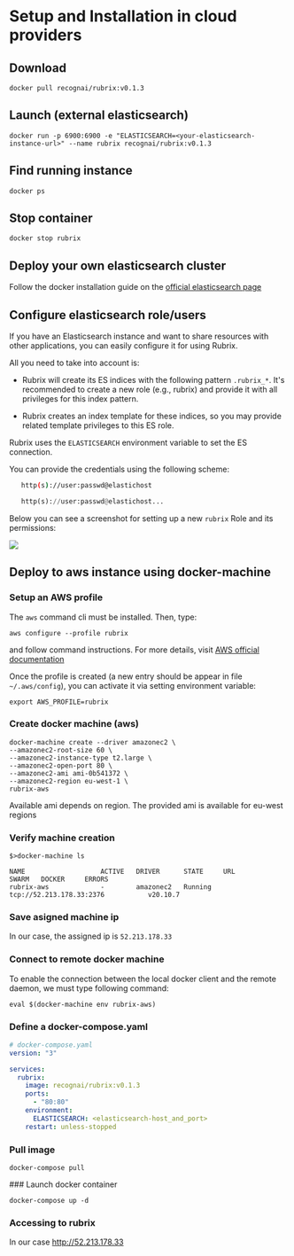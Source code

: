 # Setup and Installation in cloud providers
## Download
```shell
docker pull recognai/rubrix:v0.1.3
```

## Launch (external elasticsearch)
```shell
docker run -p 6900:6900 -e "ELASTICSEARCH=<your-elasticsearch-instance-url>" --name rubrix recognai/rubrix:v0.1.3
```
## Find running instance

```shell
docker ps
```

## Stop container

```shell
docker stop rubrix
```

## Deploy your own elasticsearch cluster
Follow the docker installation guide on the [official elasticsearch page](https://www.elastic.co/guide/en/elasticsearch/reference/current/docker.html)

## Configure elasticsearch role/users 
If you have an Elasticsearch instance and want to share resources with other applications, you can easily configure it for using Rubrix.

All you need to take into account is:

* Rubrix will create its ES indices with the following pattern ``.rubrix_*``. It's recommended to create a new role (e.g., rubrix) and provide it with all privileges for this index pattern.

* Rubrix creates an index template for these indices, so you may provide related template privileges to this ES role.

Rubrix uses the `ELASTICSEARCH` environment variable to set the ES connection. 

You can provide the credentials using the following scheme: 

```bash
   http(s)://user:passwd@elastichost
```
```python
   http(s)://user:passwd@elastichost...
```
   
Below you can see a screenshot for setting up a new ``rubrix`` Role and its permissions:

<img src="https://user-images.githubusercontent.com/15624271/123934452-40e26000-d9ce-11eb-967d-a46a0b2afa1f.png"/>
   



## Deploy to aws instance using docker-machine

### Setup an AWS profile 

The `aws` command cli must be installed. Then, type:

```shell
aws configure --profile rubrix
```

and follow command instructions. For more details, visit [AWS official documentation](https://docs.aws.amazon.com/cli/latest/userguide/cli-configure-profiles.html)

Once the profile is created (a new entry should be appear in file `~/.aws/config`), you can activate it via setting environment variable:

```shell
export AWS_PROFILE=rubrix
```

### Create docker machine (aws)

```shell
docker-machine create --driver amazonec2 \
--amazonec2-root-size 60 \
--amazonec2-instance-type t2.large \
--amazonec2-open-port 80 \
--amazonec2-ami ami-0b541372 \
--amazonec2-region eu-west-1 \
rubrix-aws
```
Available ami depends on region. The provided ami is available for eu-west regions

### Verify machine creation 
```shell
$>docker-machine ls

NAME                   ACTIVE   DRIVER      STATE     URL                        SWARM   DOCKER     ERRORS
rubrix-aws             -        amazonec2   Running   tcp://52.213.178.33:2376           v20.10.7   
```
### Save asigned machine ip
In our case, the assigned ip is `52.213.178.33`

### Connect to remote docker machine
To enable the connection between the local docker client and the remote daemon, we must type following command:

```shell
eval $(docker-machine env rubrix-aws)
```
### Define a docker-compose.yaml
```yaml
# docker-compose.yaml
version: "3"

services:
  rubrix:
    image: recognai/rubrix:v0.1.3
    ports:
      - "80:80"
    environment:
      ELASTICSEARCH: <elasticsearch-host_and_port>
    restart: unless-stopped
```
### Pull image
```shell
docker-compose pull
```
### Launch docker container
```shell
docker-compose up -d 
```
### Accessing to rubrix 
In our case http://52.213.178.33

